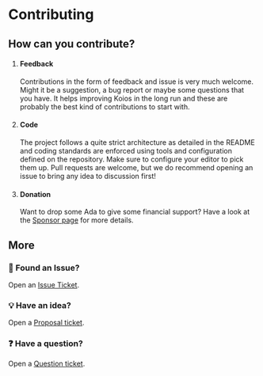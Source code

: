 # Contributing

## How can you contribute?

1. #### Feedback
   Contributions in the form of feedback and issue is very much welcome. Might it be a suggestion, a bug report or maybe some questions that you have. It helps improving Koios in the long run and these are probably the best kind of contributions to start with.
2. #### Code
   The project follows a quite strict architecture as detailed in the README and coding standards are enforced using tools and configuration defined on the repository. Make sure to configure your editor to pick them up. Pull requests are welcome, but we do recommend opening an issue to bring any idea to discussion first!
3. #### Donation
   Want to drop some Ada to give some financial support? Have a look at the [Sponsor page](https://github.com/adabox-aio/koios-typescript-client/blob/master/SPONSORS.md) for more details.

## More

### :bug: Found an Issue?
Open an [Issue Ticket](https://github.com/adabox-aio/koios-typescript-client/issues/new?template=bug.md).

### :bulb: Have an idea?
Open a [Proposal ticket](https://github.com/adabox-aio/koios-typescript-client/issues/new?template=idea.md).

### :question: Have a question?
Open a [Question ticket](https://github.com/adabox-aio/koios-typescript-client/issues/new).
